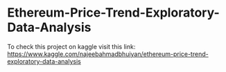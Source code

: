 # Ethereum-Price-Trend-Exploratory-Data-Analysis
To check this project on kaggle visit this link: https://www.kaggle.com/najeebahmadbhuiyan/ethereum-price-trend-exploratory-data-analysis
